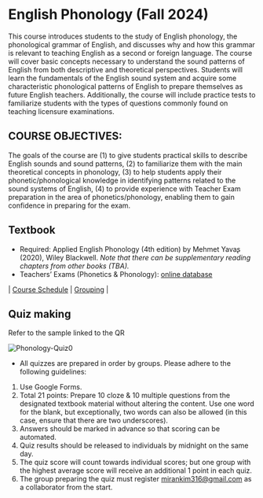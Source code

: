# English Phonology (Fall 2024)

This course introduces students to the study of English phonology, the phonological grammar of English, and discusses why and how this grammar is relevant to teaching English as a second or foreign language. The course will cover basic concepts necessary to understand the sound patterns of English from both descriptive and theoretical perspectives. Students will learn the fundamentals of the English sound system and acquire some characteristic phonological patterns of English to prepare themselves as future English teachers. Additionally, the course will include practice tests to familiarize students with the types of questions commonly found on teaching licensure examinations.

## COURSE OBJECTIVES:

The goals of the course are (1) to give students practical skills to describe English sounds and sound patterns, (2) to familiarize them with the main theoretical concepts in phonology, (3) to help students apply their phonetic/phonological knowledge in identifying patterns related to the sound systems of English, (4) to provide experience with Teacher Exam preparation in the area of phonetics/phonology, enabling them to gain confidence in preparing for the exam.

## Textbook
+ Required: Applied English Phonology (4th edition) by Mehmet Yavaʂ (2020), Wiley Blackwell.
_Note that there can be supplementary reading chapters from other books (TBA)._
+ Teachers’ Exams (Phonetics & Phonology): [online database](https://mrkim21.github.io/appfolder/TCE.html)

| [Course Schedule](https://github.com/MK316/F2024/blob/main/Phonology/scheduleF24.md) | [Grouping](https://mrkim21.github.io/appfolder/grouping.html) | 

## Quiz making
Refer to the sample linked to the QR

![Phonology-Quiz0](https://github.com/user-attachments/assets/71597d16-b057-4e6e-925a-d63e695378bf)

+ All quizzes are prepared in order by groups. Please adhere to the following guidelines:
1. Use Google Forms.
2. Total 21 points: Prepare 10 cloze & 10 multiple questions from the designated textbook material without altering the content. Use one word for the blank, but exceptionally, two words can also be allowed (in this case, ensure that there are two underscores).
3. Answers should be marked in advance so that scoring can be automated.
4. Quiz results should be released to individuals by midnight on the same day.
5. The quiz score will count towards individual scores; but one group with the highest average score will receive an additional 1 point in each quiz.
6. The group preparing the quiz must register mirankim316@gmail.com as a collaborator from the start.
